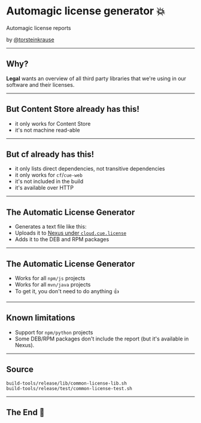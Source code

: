 
# Automagic license generator 💥

Automagic license reports

by <a href="https://twitter.com/torsteinkrause">@torsteinkrause</a>

---

## Why? 

**Legal** wants an overview of all third party libraries that we're
using in our software and their licenses.

---

## But Content Store  already has this!

- it only works for Content Store
- it's not machine read-able

---

## But cf already has this!

- it only lists direct dependencies, not transitive dependencies
- it only works for `cf`/`cue-web`
- it's not included in the build
- it's available over HTTP

---

## The Automatic License Generator

- Generates a text file like this:
- Uploads it to [Nexus under `cloud.cue.license`](http://repo.dev.escenic.com/content/repositories/escenic/cloud/cue/license/)
- Adds it to the DEB and RPM packages

---

## The Automatic License Generator

- Works for all `npm/js` projects
- Works for all `mvn/java` projects
- To get it, you don't need to do anything 👍

---

## Known limitations

- Support for `npm/python` projects
- Some DEB/RPM packages don't include the report (but it's available
  in Nexus).

---

## Source

```text
build-tools/release/lib/common-license-lib.sh
build-tools/release/test/common-license-test.sh
```

---

## The End 🌄
